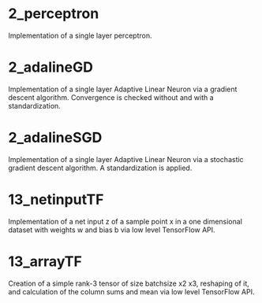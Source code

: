 # 2_perceptron

Implementation of a single layer perceptron.

# 2_adalineGD

Implementation of a single layer Adaptive Linear Neuron via a gradient descent algorithm. Convergence is checked without and with a standardization.
    
# 2_adalineSGD

Implementation of a single layer Adaptive Linear Neuron via a stochastic gradient descent algorithm. A standardization is applied.

# 13_netinputTF

Implementation of a net input z of a sample point x in a one dimensional dataset with weights w and bias b via low
    level TensorFlow API.
    
# 13_arrayTF

Creation of a simple rank-3 tensor of size batchsize x2 x3, reshaping of it, and calculation of the column sums and mean via low level TensorFlow API.
